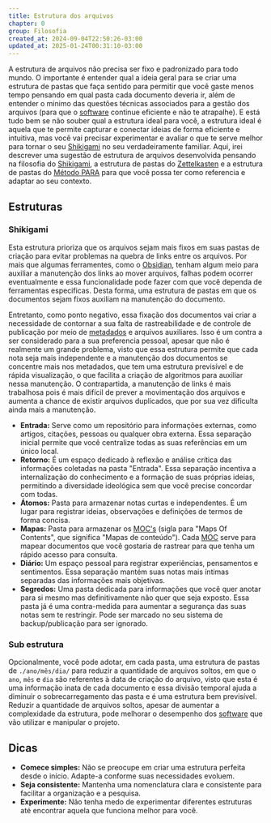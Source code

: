 ```yaml
---
title: Estrutura dos arquivos
chapter: 0
group: Filosofia
created_at: 2024-09-04T22:50:26-03:00
updated_at: 2025-01-24T00:31:10-03:00
---
```


A estrutura de arquivos não precisa ser fixo e padronizado para todo mundo. O importante é entender qual a ideia geral para se criar uma estrutura de pastas que faça sentido para permitir que você gaste menos tempo pensando em qual pasta cada documento deveria ir, além de entender o minimo das questões técnicas associados para a gestão dos arquivos (para que o [software](../notas/2024/07/26/atomo/Software.md) continue eficiente e não te atrapalhe). E está tudo bem se não souber qual a estrutura ideal para você, a estrutura ideal é aquela que te permite capturar e conectar ideias de forma eficiente e intuitiva, mas você vai precisar experimentar e avaliar o que te serve melhor para tornar o seu [Shikigami](../notas/2024/07/26/retorno/Shikigami.md) no seu verdadeiramente familiar. Aqui, irei descrever uma sugestão de estrutura de arquivos desenvolvida pensando na filosofia do [Shikigami](../notas/2024/07/26/retorno/Shikigami.md), a estrutura de pastas do [Zettelkasten](../notas/2024/07/12/atomo/Zettelkasten.md) e a estrutura de pastas do [Método PARA](../notas/2024/09/09/atomo/Metodo_PARA.md) para que você possa ter como referencia e adaptar ao seu contexto.


## Estruturas
### Shikigami

Esta estrutura prioriza que os arquivos sejam mais fixos em suas pastas de criação para evitar problemas na quebra de links entre os arquivos. Por mais que algumas ferramentes, como o [Obsidian](../notas/2024/07/08/Entrada/Obsidian.md), tenham algum meio para auxiliar a manutenção dos links ao mover arquivos, falhas podem ocorrer eventualmente e essa funcionalidade pode fazer com que você dependa de ferramentas especificas. Desta forma, uma estrutura de pastas em que os documentos sejam fixos auxiliam na manutenção do documento. 

Entretanto, como ponto negativo, essa fixação dos documentos vai criar a necessidade de contornar a sua falta de rastreabilidade e de controle de publicação por meio de [metadados](../notas/2024/09/09/atomo/Metadados.md) e arquivos auxiliares. Isso é um contra a ser considerado para a sua preferencia pessoal, apesar que não é realmente um grande problema, visto que essa estrutura permite que cada nota seja mais independente e a manutenção dos documentos se concentre mais nos metadados, que tem uma estrutura previsível e de rápida visualização, o que facilita a criação de algoritmos para auxiliar nessa manutenção. O contrapartida, a manutenção de links é mais trabalhosa pois é mais difícil de prever a movimentação dos arquivos e aumenta a chance de existir arquivos duplicados, que por sua vez dificulta ainda mais a manutenção.

- **Entrada:** Serve como um repositório para informações externas, como artigos, citações, pessoas ou qualquer obra externa. Essa separação inicial permite que você centralize todas as suas referências em um único local.
- **Retorno:** É um espaço dedicado à reflexão e análise crítica das informações coletadas na pasta "Entrada". Essa separação incentiva a internalização do conhecimento e a formação de suas próprias ideias, permitindo a diversidade ideológica sem que você precise concordar com todas.
- **Átomos:** Pasta para armazenar notas curtas e independentes. É um lugar para registrar ideias, observações e definições de termos de forma concisa.
- **Mapas:** Pasta para armazenar os [MOC's](../notas/2024/09/09/atomo/MOC.md) (sigla para "Maps Of Contents", que significa "Mapas de conteúdo"). Cada [MOC](../notas/2024/09/09/atomo/MOC.md) serve para mapear documentos que você gostaria de rastrear para que tenha um rápido acesso para consulta.
- **Diário:** Um espaço pessoal para registrar experiências, pensamentos e sentimentos. Essa separação mantém suas notas mais íntimas separadas das informações mais objetivas.
- **Segredos:** Uma pasta dedicada para informações que você quer anotar para si mesmo mas definitivamente não quer que seja exposto. Essa pasta já é uma contra-medida para aumentar a segurança das suas notas sem te restringir. Pode ser marcado no seu sistema de backup/publicação para ser ignorado.

### Sub estrutura
Opcionalmente, você pode adotar, em cada pasta, uma estrutura de pastas de `./ano/mês/dia/` para reduzir a quantidade de arquivos soltos, em que o `ano`, `mês` e `dia` são referentes à data de criação do arquivo, visto que esta é uma informação inata de cada documento e essa divisão temporal ajuda a diminuir o sobrecarregamento das pasta e é uma estrutura bem previsível. Reduzir a quantidade de arquivos soltos, apesar de aumentar a complexidade da estrutura, pode melhorar o desempenho dos [software](../notas/2024/07/26/atomo/Software.md) que vão utilizar e manipular o projeto.

## Dicas
- **Comece simples:** Não se preocupe em criar uma estrutura perfeita desde o início. Adapte-a conforme suas necessidades evoluem.
- **Seja consistente:** Mantenha uma nomenclatura clara e consistente para facilitar a organização e a pesquisa.
- **Experimente:** Não tenha medo de experimentar diferentes estruturas até encontrar aquela que funciona melhor para você.